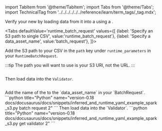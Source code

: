 import TabItem from '@theme/TabItem';
import Tabs from '@theme/Tabs';
import TechnicalTag from '../../../../../../reference/learn/term_tags/_tag.mdx';

Verify your new <TechnicalTag tag="datasource" text="Data Source" /> by loading data from it into a <TechnicalTag tag="validator" text="Validator" /> using a <TechnicalTag tag="batch_request" text="Batch Request" />.

<Tabs
  defaultValue='runtime_batch_request'
  values={[
  {label: 'Specify an S3 path to single CSV', value:'runtime_batch_request'},
  {label: 'Specify a data_asset_name', value:'batch_request'},
  ]}>

<TabItem value="runtime_batch_request">

Add the S3 path to your CSV in the `path` key under `runtime_parameters` in your `RuntimeBatchRequest`.

:::tip
The path you will want to use is your S3 URI, not the URL.
:::

```python title="Python" name="version-0.18 docs/docusaurus/docs/snippets/inferred_and_runtime_yaml_example_spark_s3.py batch request 1"
```

Then load data into the `Validator`.

```python title="Python" name="version-0.18 docs/docusaurus/docs/snippets/inferred_and_runtime_yaml_example_spark_s3.py get validator 1"
```
</TabItem>
<TabItem value="batch_request">
Add the name of the <TechnicalTag tag="data_asset" text="Data Asset" /> to the `data_asset_name` in your `BatchRequest`.
```python title="Python" name="version-0.18 docs/docusaurus/docs/snippets/inferred_and_runtime_yaml_example_spark_s3.py batch request 2"
```
Then load data into the `Validator`.
```python title="Python" name="version-0.18 docs/docusaurus/docs/snippets/inferred_and_runtime_yaml_example_spark_s3.py get validator 2"
```
</TabItem>
</Tabs>